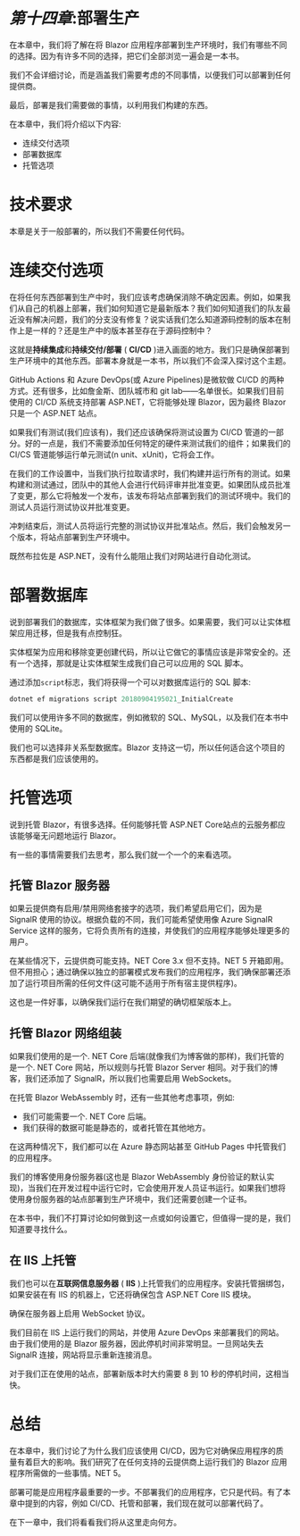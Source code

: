 # *第十四章*:部署生产

在本章中，我们将了解在将 Blazor 应用程序部署到生产环境时，我们有哪些不同的选择。因为有许多不同的选择，把它们全部浏览一遍会是一本书。

我们不会详细讨论，而是涵盖我们需要考虑的不同事情，以便我们可以部署到任何提供商。

最后，部署是我们需要做的事情，以利用我们构建的东西。

在本章中，我们将介绍以下内容:

*   连续交付选项
*   部署数据库
*   托管选项

# 技术要求

本章是关于一般部署的，所以我们不需要任何代码。

# 连续交付选项

在将任何东西部署到生产中时，我们应该考虑确保消除不确定因素。例如，如果我们从自己的机器上部署，我们如何知道它是最新版本？我们如何知道我们的队友最近没有解决问题，我们的分支没有修复？说实话我们怎么知道源码控制的版本在制作上是一样的？还是生产中的版本甚至存在于源码控制中？

这就是**持续集成**和**持续交付/部署** ( **CI/CD** )进入画面的地方。我们只是确保部署到生产环境中的其他东西。部署本身就是一本书，所以我们不会深入探讨这个主题。

GitHub Actions 和 Azure DevOps(或 Azure Pipelines)是微软做 CI/CD 的两种方式。还有很多，比如詹金斯、团队城市和 git lab——名单很长。如果我们目前使用的 CI/CD 系统支持部署 ASP.NET，它将能够处理 Blazor，因为最终 Blazor 只是一个 ASP.NET 站点。

如果我们有测试(我们应该有)，我们还应该确保将测试设置为 CI/CD 管道的一部分。好的一点是，我们不需要添加任何特定的硬件来测试我们的组件；如果我们的 CI/CS 管道能够运行单元测试(n unit、xUnit)，它将会工作。

在我们的工作设置中，当我们执行拉取请求时，我们构建并运行所有的测试。如果构建和测试通过，团队中的其他人会进行代码评审并批准变更。如果团队成员批准了变更，那么它将触发一个发布，该发布将站点部署到我们的测试环境中。我们的测试人员运行测试协议并批准变更。

冲刺结束后，测试人员将运行完整的测试协议并批准站点。然后，我们会触发另一个版本，将站点部署到生产环境中。

既然布拉佐是 ASP.NET，没有什么能阻止我们对网站进行自动化测试。

# 部署数据库

说到部署我们的数据库，实体框架为我们做了很多。如果需要，我们可以让实体框架应用迁移，但是我有点控制狂。

实体框架为应用和移除变更创建代码，所以让它做它的事情应该是非常安全的。还有一个选择，那就是让实体框架生成我们自己可以应用的 SQL 脚本。

通过添加`script`标志，我们将获得一个可以对数据库运行的 SQL 脚本:

```cs
dotnet ef migrations script 20180904195021_InitialCreate
```

我们可以使用许多不同的数据库，例如微软的 SQL、MySQL，以及我们在本书中使用的 SQLite。

我们也可以选择非关系型数据库。Blazor 支持这一切，所以任何适合这个项目的东西都是我们应该使用的。

# 托管选项

说到托管 Blazor，有很多选择。任何能够托管 ASP.NET Core站点的云服务都应该能够毫无问题地运行 Blazor。

有一些的事情需要我们去思考，那么我们就一个一个的来看选项。

## 托管 Blazor 服务器

如果云提供商有启用/禁用网络套接字的选项，我们希望启用它们，因为是 SignalR 使用的协议。根据负载的不同，我们可能希望使用像 Azure SignalR Service 这样的服务，它将负责所有的连接，并使我们的应用程序能够处理更多的用户。

在某些情况下，云提供商可能支持。NET Core 3.x 但不支持。NET 5 开箱即用。但不用担心；通过确保以独立的部署模式发布我们的应用程序，我们确保部署还添加了运行项目所需的任何文件(这可能不适用于所有宿主提供程序)。

这也是一件好事，以确保我们运行在我们期望的确切框架版本上。

## 托管 Blazor 网络组装

如果我们使用的是一个. NET Core 后端(就像我们为博客做的那样)，我们托管的是一个. NET Core 网站，所以规则与托管 Blazor Server 相同。对于我们的博客，我们还添加了 SignalR，所以我们也需要启用 WebSockets。

在托管 Blazor WebAssembly 时，还有一些其他考虑事项，例如:

*   我们可能需要一个. NET Core 后端。
*   我们获得的数据可能是静态的，或者托管在其他地方。

在这两种情况下，我们都可以在 Azure 静态网站甚至 GitHub Pages 中托管我们的应用程序。

我们的博客使用身份服务器(这也是 Blazor WebAssembly 身份验证的默认实现)，当我们在开发过程中运行它时，它会使用开发人员证书运行。如果我们想将使用身份服务器的站点部署到生产环境中，我们还需要创建一个证书。

在本书中，我们不打算讨论如何做到这一点或如何设置它，但值得一提的是，我们知道要寻找什么。

## 在 IIS 上托管

我们也可以在**互联网信息服务器** ( **IIS** )上托管我们的应用程序。安装托管捆绑包，如果安装在有 IIS 的机器上，它还将确保包含 ASP.NET Core IIS 模块。

确保在服务器上启用 WebSocket 协议。

我们目前在 IIS 上运行我们的网站，并使用 Azure DevOps 来部署我们的网站。由于我们使用的是 Blazor 服务器，因此停机时间非常明显。一旦网站失去 SignalR 连接，网站将显示重新连接消息。

对于我们正在使用的站点，部署新版本时大约需要 8 到 10 秒的停机时间，这相当快。

# 总结

在本章中，我们讨论了为什么我们应该使用 CI/CD，因为它对确保应用程序的质量有着巨大的影响。我们研究了在任何支持的云提供商上运行我们的 Blazor 应用程序所需做的一些事情。NET 5。

部署可能是应用程序最重要的一步。不部署我们的应用程序，它只是代码。有了本章中提到的内容，例如 CI/CD、托管和部署，我们现在就可以部署代码了。

在下一章中，我们将看看我们将从这里走向何方。